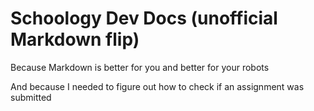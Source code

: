 # Schoology Dev Docs (unofficial Markdown flip)

Because Markdown is better for you and better for your robots

And because I needed to figure out how to check if an assignment was submitted

